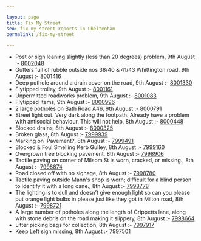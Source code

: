 ```yaml
---

layout: page
title: Fix My Street
seo: fix my street reports in Cheltenham
permalink: /fix-my-street

---
```


<!-- fix_marker starts -->

- Post or sign leaning slightly (less than 20 degrees) problem, 9th August :- [8002048](https://www.fixmystreet.com/report/8002048)
- Gutters full of rubble outside nos 38/40 & 41/43 Whittington road, 9th August :- [8001416](https://www.fixmystreet.com/report/8001416)
- Deep pothole around a drain cover on the road, 9th August :- [8001330](https://www.fixmystreet.com/report/8001330)
- Flytipped trolley, 9th August :- [8001161](https://www.fixmystreet.com/report/8001161)
- Unpermitted roadworks problem, 9th August :- [8001083](https://www.fixmystreet.com/report/8001083)
- Flytipped Items, 9th August :- [8000996](https://www.fixmystreet.com/report/8000996)
- 2 large potholes on Bath Road A46, 9th August :- [8000791](https://www.fixmystreet.com/report/8000791)
- Street light out. Very dark along the footpath. Already have a problem with antisocial behaviour. This will not help, 8th August :- [8000448](https://www.fixmystreet.com/report/8000448)
- Blocked drains, 8th August :- [8000325](https://www.fixmystreet.com/report/8000325)
- Broken glass, 8th August :- [7999939](https://www.fixmystreet.com/report/7999939)
- Marking on :Pavement?, 8th August :- [7999491](https://www.fixmystreet.com/report/7999491)
- Blocked & Foul Smelling Kerb Gulley, 8th August :- [7999160](https://www.fixmystreet.com/report/7999160)
- Overgrown tree blocking pavement, 8th August :- [7998906](https://www.fixmystreet.com/report/7998906)
- Tactile paving on corner of Milsom St is worn, cracked, or missing., 8th August :- [7998874](https://www.fixmystreet.com/report/7998874)
- Road closed off with no signage, 8th August :- [7998780](https://www.fixmystreet.com/report/7998780)
- Tactile paving outside Mann's shop is worn; difficult for a blind person to identify it with a long cane., 8th August :- [7998778](https://www.fixmystreet.com/report/7998778)
- The lighting is to dull and doesn’t give enough light so can you please put orange light bulbs in please just like they got in Milton road, 8th August :- [7998721](https://www.fixmystreet.com/report/7998721)
- A large number of potholes along the length of Crippetts lane, along with stone debris on the road making it slippery, 8th August :- [7998664](https://www.fixmystreet.com/report/7998664)
- Litter picking bags for collection, 8th August :- [7997917](https://www.fixmystreet.com/report/7997917)
- Keep Left sign missing, 8th August :- [7997501](https://www.fixmystreet.com/report/7997501)

<!-- fix_marker ends -->
